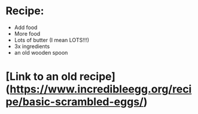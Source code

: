 # Recipe:

- Add food
- More food
- Lots of butter (I mean LOTS!!!)
- 3x ingredients
- an old wooden spoon
# [Link to an old recipe] (https://www.incredibleegg.org/recipe/basic-scrambled-eggs/)
